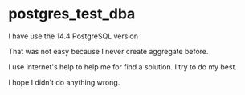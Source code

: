 # postgres_test_dba

I have use the 14.4 PostgreSQL version

That was not easy because I never create aggregate before.

I use internet's help to help me for find a solution. I try to do my best.

I hope I didn't do anything wrong. 
